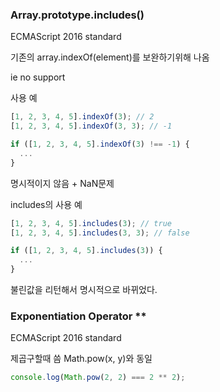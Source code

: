 ### Array.prototype.includes()

ECMAScript 2016 standard

기존의 array.indexOf(element)를 보완하기위해 나옴

ie no support

사용 예

```javascript
[1, 2, 3, 4, 5].indexOf(3); // 2
[1, 2, 3, 4, 5].indexOf(3, 3); // -1

if ([1, 2, 3, 4, 5].indexOf(3) !== -1) {
  ...
}
```

명시적이지 않음 + NaN문제

includes의 사용 예

```javascript
[1, 2, 3, 4, 5].includes(3); // true
[1, 2, 3, 4, 5].includes(3, 3); // false

if ([1, 2, 3, 4, 5].includes(3)) {
  ...
}
```

불린값을 리턴해서 명시적으로 바뀌었다.

### Exponentiation Operator **

ECMAScript 2016 standard

제곱구할때 씀 Math.pow(x, y)와 동일

```javascript
console.log(Math.pow(2, 2) === 2 ** 2);
```
